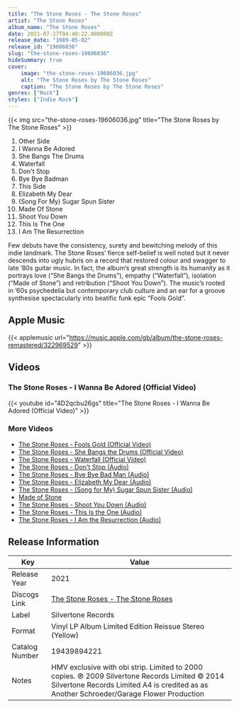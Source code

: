 ```yaml
---
title: "The Stone Roses - The Stone Roses"
artist: "The Stone Roses"
album_name: "The Stone Roses"
date: 2021-07-27T04:40:22.000000Z
release_date: "1989-05-02"
release_id: "19606036"
slug: "the-stone-roses-19606036"
hideSummary: true
cover:
    image: "the-stone-roses-19606036.jpg"
    alt: "The Stone Roses by The Stone Roses"
    caption: "The Stone Roses by The Stone Roses"
genres: ["Rock"]
styles: ["Indie Rock"]
---
```


{{< img src="the-stone-roses-19606036.jpg" title="The Stone Roses by The Stone Roses" >}}

<!-- section break -->

1. Other Side
2. I Wanna Be Adored
3. She Bangs The Drums
4. Waterfall
5. Don't Stop
6. Bye Bye Badman
7. This Side
8. Elizabeth My Dear
9. (Song For My) Sugar Spun Sister
10. Made Of Stone
11. Shoot You Down
12. This Is The One
13. I Am The Resurrection

<!-- section break -->


Few debuts have the consistency, surety and bewitching melody of this indie landmark. The Stone Roses’ fierce self-belief is well noted but it never descends into ugly hubris on a record that restored colour and swagger to late ’80s guitar music. In fact, the album’s great strength is its humanity as it portrays love (“She Bangs the Drums”), empathy (“Waterfall”), isolation (“Made of Stone”) and retribution (“Shoot You Down”). The music’s rooted in ’60s psychedelia but contemporary club culture and an ear for a groove synthesise spectacularly into beatific funk epic “Fools Gold”.



## Apple Music
{{< applemusic url="https://music.apple.com/gb/album/the-stone-roses-remastered/322969529" >}}





## Videos
### The Stone Roses - I Wanna Be Adored (Official Video)
{{< youtube id="4D2qcbu26gs" title="The Stone Roses - I Wanna Be Adored (Official Video)" >}}<br>

### More Videos

- [The Stone Roses - Fools Gold (Official Video)](https://www.youtube.com/watch?v=NSD11dnphg0)
- [The Stone Roses - She Bangs the Drums (Official Video)](https://www.youtube.com/watch?v=wD6Pq0bSMPo)
- [The Stone Roses - Waterfall (Official Video)](https://www.youtube.com/watch?v=7NrLBlw9WZE)
- [The Stone Roses - Don't Stop (Audio)](https://www.youtube.com/watch?v=yNLx6EUTBlU)
- [The Stone Roses - Bye Bye Bad Man (Audio)](https://www.youtube.com/watch?v=xwi2TaaOq-Y)
- [The Stone Roses - Elizabeth My Dear (Audio)](https://www.youtube.com/watch?v=t7Xi1Jt9lXM)
- [The Stone Roses - (Song for My) Sugar Spun Sister (Audio)](https://www.youtube.com/watch?v=zsjnrlvXVqo)
- [Made of Stone](https://www.youtube.com/watch?v=i-LUfBouHOo)
- [The Stone Roses - Shoot You Down (Audio)](https://www.youtube.com/watch?v=40-u8Xky6HI)
- [The Stone Roses - This Is the One (Audio)](https://www.youtube.com/watch?v=DbyrOBVDtR4)
- [The Stone Roses - I Am the Resurrection (Audio)](https://www.youtube.com/watch?v=vY9g-PgSiGA)


## Release Information
|  Key           | Value                                                |
| ---------------| ---------------------------------------------------- |
| Release Year   | 2021                                   |
| Discogs Link   | [The Stone Roses - The Stone Roses](https://www.discogs.com/release/19606036-The-Stone-Roses-The-Stone-Roses) |
| Label          | Silvertone Records |
| Format         | Vinyl LP Album Limited Edition Reissue Stereo (Yellow) |
| Catalog Number | 19439894221 |
| Notes | HMV exclusive with obi strip. Limited to 2000 copies.  ℗ 2009 Silvertone Records Limited © 2014 Silvertone Records Limited  A4 is credited as as Another Schroeder/Garage Flower Production |